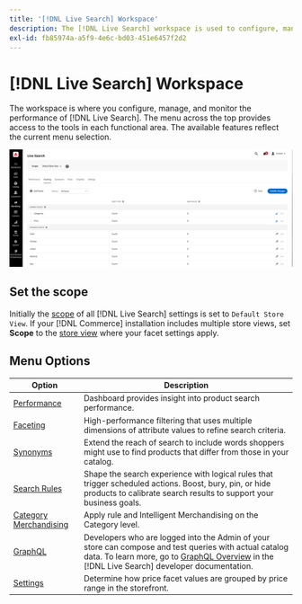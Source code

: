 ```yaml
---
title: '[!DNL Live Search] Workspace'
description: The [!DNL Live Search] workspace is used to configure, manage, and monitor search performance.
exl-id: fb85974a-a5f9-4e6c-bd03-451e6457f2d2
---
```

# [!DNL Live Search] Workspace

The workspace is where you configure, manage, and monitor the performance of [!DNL Live Search]. The menu across the top provides access to the tools in each functional area.  The available features reflect the current menu selection.

![Faceting workspace](assets/faceting-workspace.png)

## Set the scope

Initially the [scope](https://experienceleague.adobe.com/docs/commerce-admin/start/setup/websites-stores-views.html#scope-settings) of all [!DNL Live Search] settings is set to `Default Store View`. If your [!DNL Commerce] installation includes multiple store views, set **Scope** to the [store view](https://experienceleague.adobe.com/docs/commerce-admin/start/setup/websites-stores-views.html) where your facet settings apply.

## Menu Options

| Option | Description |
|--- |--- |
| [Performance](performance.md) | Dashboard provides insight into product search performance. | 
| [Faceting](facets.md) | High-performance filtering that uses multiple dimensions of attribute values to refine search criteria. |
| [Synonyms](synonyms.md) | Extend the reach of search to include words shoppers might use to find products that differ from those in your catalog. |
| [Search Rules](rules.md) | Shape the search experience with logical rules that trigger scheduled actions. Boost, bury, pin, or hide products to calibrate search results to support your business goals. |
| [Category Merchandising](category_merch.md) | Apply rule and Intelligent Merchandising on the Category level. |
| [GraphQL](https://developer.adobe.com/commerce/webapi/graphql/schema/live-search/) | Developers who are logged into the Admin of your store can compose and test queries with actual catalog data. To learn more, go to [GraphQL Overview](https://developer.adobe.com/commerce/webapi/graphql/) in the [!DNL Live Search] developer documentation. |
| [Settings](settings.md) | Determine how price facet values are grouped by price range in the storefront. |
